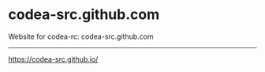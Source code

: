 # codea-src.github.com

Website for codea-rc: codea-src.github.com

---

https://codea-src.github.io/
